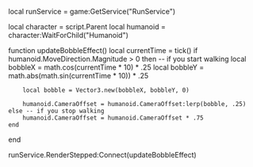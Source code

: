 local runService = game:GetService("RunService")

local character = script.Parent
local humanoid = character:WaitForChild("Humanoid")

function updateBobbleEffect()
    local currentTime = tick()
    if humanoid.MoveDirection.Magnitude > 0 then -- if you start walking
        local bobbleX = math.cos(currentTime * 10) * .25
        local bobbleY = math.abs(math.sin(currentTime * 10)) * .25        

        local bobble = Vector3.new(bobbleX, bobbleY, 0)

        humanoid.CameraOffset = humanoid.CameraOffset:lerp(bobble, .25)
    else -- if you stop walking
        humanoid.CameraOffset = humanoid.CameraOffset * .75
    end
end

runService.RenderStepped:Connect(updateBobbleEffect)
